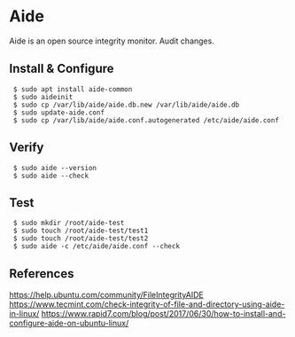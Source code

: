 Aide
=====

Aide is an open source integrity monitor. Audit changes. 

Install & Configure
--------------------

     $ sudo apt install aide-common
     $ sudo aideinit
     $ sudo cp /var/lib/aide/aide.db.new /var/lib/aide/aide.db
     $ sudo update-aide.conf
     $ sudo cp /var/lib/aide/aide.conf.autogenerated /etc/aide/aide.conf
  
Verify
-------

     $ sudo aide --version
     $ sudo aide --check

Test
-----

     $ sudo mkdir /root/aide-test
     $ sudo touch /root/aide-test/test1
     $ sudo touch /root/aide-test/test2
     $ sudo aide -c /etc/aide/aide.conf --check


References
----------

https://help.ubuntu.com/community/FileIntegrityAIDE
https://www.tecmint.com/check-integrity-of-file-and-directory-using-aide-in-linux/
https://www.rapid7.com/blog/post/2017/06/30/how-to-install-and-configure-aide-on-ubuntu-linux/
